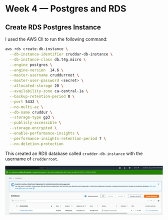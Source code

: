 # Week 4 — Postgres and RDS

## Create RDS Postgres Instance

I used the AWS ClI to run the following command:

```sh
aws rds create-db-instance \
  --db-instance-identifier cruddur-db-instance \
  --db-instance-class db.t4g.micro \
  --engine postgres \
  --engine-version  14.6 \
  --master-username cruddurroot \
  --master-user-password <secret> \
  --allocated-storage 20 \
  --availability-zone ca-central-1a \
  --backup-retention-period 0 \
  --port 5432 \
  --no-multi-az \
  --db-name cruddur \
  --storage-type gp3 \
  --publicly-accessible \
  --storage-encrypted \
  --enable-performance-insights \
  --performance-insights-retention-period 7 \
  --no-deletion-protection
```

This created an RDS database called `crudder-db-instance` with the username of
`crudderroot`.

![crudder RDS instance](/assets/crudder-rds-instance.png)
